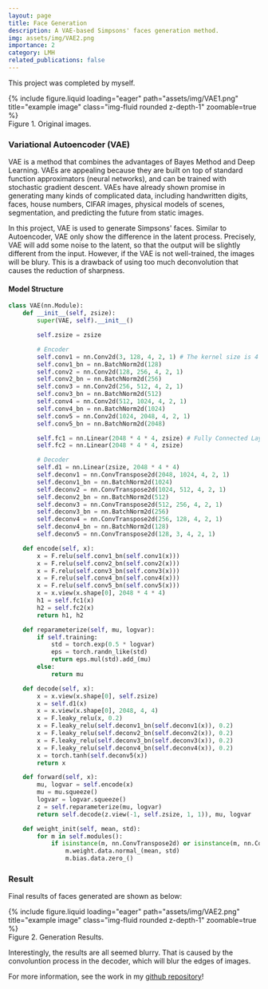 ```yaml
---
layout: page
title: Face Generation
description: A VAE-based Simpsons' faces generation method.
img: assets/img/VAE2.png
importance: 2
category: LMH
related_publications: false
---
```


This project was completed by myself.

<div class="row">
    <div class="col-sm mt-3 mt-md-0">
        {% include figure.liquid loading="eager" path="assets/img/VAE1.png" title="example image" class="img-fluid rounded z-depth-1" zoomable=true %}
    </div>
</div>
<div class="caption">
    Figure 1. Original images.
</div>

### Variational Autoencoder (VAE)

VAE is a method that combines the advantages of Bayes Method and Deep Learning. VAEs are appealing because they are built on top of standard function approximators (neural networks), and can be trained with stochastic gradient descent. VAEs have already shown promise in generating many kinds of complicated data, including handwritten digits, faces, house numbers, CIFAR images, physical models of scenes, segmentation, and predicting the future from static images.

In this project, VAE is used to generate Simpsons' faces. Similar to Autoencoder, VAE only show the difference in the latent process. Precisely, VAE will add some noise to the latent, so that the output will be slightly different from the input. However, if the VAE is not well-trained, the images will be blury. This is a drawback of using too much deconvolution that causes the reduction of sharpness.

#### Model Structure

```Python
class VAE(nn.Module):
    def __init__(self, zsize):
        super(VAE, self).__init__()

        self.zsize = zsize

        # Encoder
        self.conv1 = nn.Conv2d(3, 128, 4, 2, 1) # The kernel size is 4 in order to fit the shape of the image (128*128), each time the width and height will be cut in half.
        self.conv1_bn = nn.BatchNorm2d(128)
        self.conv2 = nn.Conv2d(128, 256, 4, 2, 1)
        self.conv2_bn = nn.BatchNorm2d(256)
        self.conv3 = nn.Conv2d(256, 512, 4, 2, 1)
        self.conv3_bn = nn.BatchNorm2d(512)
        self.conv4 = nn.Conv2d(512, 1024, 4, 2, 1)
        self.conv4_bn = nn.BatchNorm2d(1024)
        self.conv5 = nn.Conv2d(1024, 2048, 4, 2, 1)
        self.conv5_bn = nn.BatchNorm2d(2048)

        self.fc1 = nn.Linear(2048 * 4 * 4, zsize) # Fully Connected Layer
        self.fc2 = nn.Linear(2048 * 4 * 4, zsize)

        # Decoder
        self.d1 = nn.Linear(zsize, 2048 * 4 * 4)
        self.deconv1 = nn.ConvTranspose2d(2048, 1024, 4, 2, 1)
        self.deconv1_bn = nn.BatchNorm2d(1024)
        self.deconv2 = nn.ConvTranspose2d(1024, 512, 4, 2, 1)
        self.deconv2_bn = nn.BatchNorm2d(512)
        self.deconv3 = nn.ConvTranspose2d(512, 256, 4, 2, 1)
        self.deconv3_bn = nn.BatchNorm2d(256)
        self.deconv4 = nn.ConvTranspose2d(256, 128, 4, 2, 1)
        self.deconv4_bn = nn.BatchNorm2d(128)
        self.deconv5 = nn.ConvTranspose2d(128, 3, 4, 2, 1)

    def encode(self, x):
        x = F.relu(self.conv1_bn(self.conv1(x)))
        x = F.relu(self.conv2_bn(self.conv2(x)))
        x = F.relu(self.conv3_bn(self.conv3(x)))
        x = F.relu(self.conv4_bn(self.conv4(x)))
        x = F.relu(self.conv5_bn(self.conv5(x)))
        x = x.view(x.shape[0], 2048 * 4 * 4)
        h1 = self.fc1(x)
        h2 = self.fc2(x)
        return h1, h2

    def reparameterize(self, mu, logvar):
        if self.training:
            std = torch.exp(0.5 * logvar)
            eps = torch.randn_like(std)
            return eps.mul(std).add_(mu)
        else:
            return mu

    def decode(self, x):
        x = x.view(x.shape[0], self.zsize)
        x = self.d1(x)
        x = x.view(x.shape[0], 2048, 4, 4)
        x = F.leaky_relu(x, 0.2)
        x = F.leaky_relu(self.deconv1_bn(self.deconv1(x)), 0.2)
        x = F.leaky_relu(self.deconv2_bn(self.deconv2(x)), 0.2)
        x = F.leaky_relu(self.deconv3_bn(self.deconv3(x)), 0.2)
        x = F.leaky_relu(self.deconv4_bn(self.deconv4(x)), 0.2)
        x = torch.tanh(self.deconv5(x))
        return x

    def forward(self, x):
        mu, logvar = self.encode(x)
        mu = mu.squeeze()
        logvar = logvar.squeeze()
        z = self.reparameterize(mu, logvar)
        return self.decode(z.view(-1, self.zsize, 1, 1)), mu, logvar

    def weight_init(self, mean, std):
        for m in self.modules():
            if isinstance(m, nn.ConvTranspose2d) or isinstance(m, nn.Conv2d):
                m.weight.data.normal_(mean, std)
                m.bias.data.zero_()
```

### Result

Final results of faces generated are shown as below:

<div class="row">
    <div class="col-sm mt-3 mt-md-0">
        {% include figure.liquid loading="eager" path="assets/img/VAE2.png" title="example image" class="img-fluid rounded z-depth-1" zoomable=true %}
    </div>
</div>
<div class="caption">
    Figure 2. Generation Results.
</div>

Interestingly, the results are all seemed blurry. That is caused by the convoluntion process in the decoder, which will blur the edges of images.

For more information, see the work in my <a href='https://github.com/Leikrit/LMH_Summer_Programme/tree/main/VAE'>github repository</a>!
